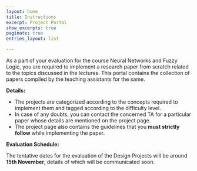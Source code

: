 ```yaml
---
layout: home
title: Instructions
excerpt: Project Portal
show_excerpts: true
paginate: true
entries_layout: list

---
```

As a part of your evaluation for the course Neural Networks and Fuzzy Logic, you are required to implement a research paper from scratch related to the topics discussed in the lectures. This portal contains the collection of papers compiled by the teaching assistants for the same.

**Details:**

* The projects are categorized according to the concepts required to implement them and tagged according to the difficulty level.
* In case of any doubts, you can contact the concerned TA for a particular paper whose details are mentioned on the project page.
* The project page also contains the guidelines that you **must strictly follow** while implementing the paper.

**Evaluation Schedule:**

The tentative dates for the evaluation of the Design Projects will be around **15th November**, details of which will be communicated soon.
